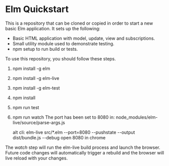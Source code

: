 # Elm Quickstart
This is a repository that can be cloned or copied in order to start a new basic
Elm application. It sets up the following:

* Basic HTML application with model, update, view and subscriptions.
* Small utility module used to demonstrate testing.
* npm setup to run build or tests.

To use this repository, you should follow these steps.

1. npm install -g elm

2. npm install -g elm-live

3. npm install -g elm-test

4. npm install

5. npm run test

6. npm run watch
	The port has been set to 8080 in:
        node_modules/elm-live/source/parse-args.js
	
	alt cli:
	elm-live src/*.elm --port=8080 --pushstate --output dist/bundle.js --debug
	open 8080 in chrome

The *watch* step will run the elm-live build process and launch the browser.
Future code changes will automatically trigger a rebuild and the browser will
live reload with your changes.


